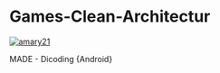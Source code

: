 # Games-Clean-Architectur
[![amary21](https://circleci.com/gh/amary21/Games-Clean-Architectur.svg?style=shield)](https://circleci.com/gh/amary21/Games-Clean-Architectur)


MADE - Dicoding {Android}
